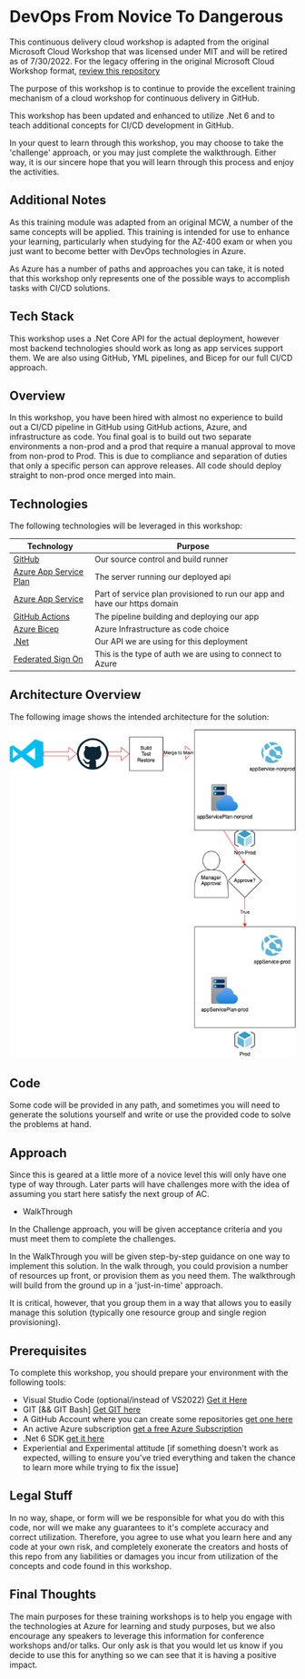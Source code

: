 # DevOps From Novice To Dangerous

This continuous delivery cloud workshop is adapted from the original Microsoft Cloud Workshop that was licensed under MIT and will be retired as of 7/30/2022. For the legacy offering in the original Microsoft Cloud Workshop format, [review this repository](https://github.com/Microsoft/MCW-Continuous-Delivery-in-Azure-DevOps)

The purpose of this workshop is to continue to provide the excellent training mechanism of a cloud workshop for continuous delivery in GitHub.

This workshop has been updated and enhanced to utilize .Net 6 and to teach additional concepts for CI/CD development in GitHub.

In your quest to learn through this workshop, you may choose to take the 'challenge' approach, or you may just complete the walkthrough. Either way, it is our sincere hope that you will learn through this process and enjoy the activities.

## Additional Notes

As this training module was adapted from an original MCW, a number of the same concepts will be applied. This training is intended for use to enhance your learning, particularly when studying for the AZ-400 exam or when you just want to become better with DevOps technologies in Azure.

As Azure has a number of paths and approaches you can take, it is noted that this workshop only represents one of the possible ways to accomplish tasks with CI/CD solutions.

## Tech Stack

This workshop uses a .Net Core API for the actual deployment, however most backend technologies should work as long as app services support them. We are also using GitHub, YML pipelines, and Bicep for our full CI/CD approach.

## Overview

In this workshop, you have been hired with almost no experience to build out a CI/CD pipeline in GitHub using GitHub actions, Azure, and infrastructure as code. You final goal is to build out two separate environments a non-prod and a prod that require a manual approval to move from non-prod to Prod. This is due to compliance and separation of duties that only a specific person can approve releases. All code should deploy straight to non-prod once merged into main.

## Technologies

The following technologies will be leveraged in this workshop:

| **Technology**                                                                                                 | **Purpose**                                                               |
| -------------------------------------------------------------------------------------------------------------- | ------------------------------------------------------------------------- |
| [GitHub](https://docs.github.com/en)                                                                           | Our source control and build runner                                       |
| [Azure App Service Plan](https://docs.microsoft.com/en-us/azure/app-service/overview-hosting-plans)            | The server running our deployed api                                       |
| [Azure App Service](https://azure.microsoft.com/en-us/services/app-service)                                    | Part of service plan provisioned to run our app and have our https domain |
| [GitHub Actions](https://docs.github.com/en/actions/learn-github-actions/essential-features-of-github-actions) | The pipeline building and deploying our app                               |
| [Azure Bicep](https://github.com/Azure/bicep)                                                                  | Azure Infrastructure as code choice                                       |
| [.Net](https://docs.microsoft.com/en-us/dotnet/)                                                               | Our API we are using for this deployment                                  |
| [Federated Sign On](https://docs.microsoft.com/en-us/azure/active-directory/hybrid/whatis-fed)                 | This is the type of auth we are using to connect to Azure                 |

## Architecture Overview

The following image shows the intended architecture for the solution:

![CI/CD Arch](./GuidedWalkthroughs/media/CI_CD.drawio.png)

## Code

Some code will be provided in any path, and sometimes you will need to generate the solutions yourself and write or use the provided code to solve the problems at hand.

## Approach

Since this is geared at a little more of a novice level this will only have one type of way through. Later parts will have challenges more with the idea of assuming you start here satisfy the next group of AC.

- WalkThrough

In the Challenge approach, you will be given acceptance criteria and you must meet them to complete the challenges.

In the WalkThrough you will be given step-by-step guidance on one way to implement this solution. In the walk through, you could provision a number of resources up front, or provision them as you need them. The walkthrough will build from the ground up in a 'just-in-time' approach.

It is critical, however, that you group them in a way that allows you to easily manage this solution (typically one resource group and single region provisioning).

## Prerequisites

To complete this workshop, you should prepare your environment with the following tools:

- Visual Studio Code (optional/instead of VS2022) [Get it Here](https://code.visualstudio.com/)
- GIT [&& GIT Bash] [Get GIT here](https://git-scm.com/downloads)
- A GitHub Account where you can create some repositories [get one here](https://github.com/join)
- An active Azure subscription [get a free Azure Subscription](https://azure.microsoft.com/en-us/free/?WT.mc_id=AZ-MVP-5004334)
- .Net 6 SDK [get it here](https://dotnet.microsoft.com/en-us/download/dotnet/6.0)
- Experiential and Experimental attitude [if something doesn't work as expected, willing to ensure you've tried everything and taken the chance to learn more while trying to fix the issue]

## Legal Stuff

In no way, shape, or form will we be responsible for what you do with this code, nor will we make any guarantees to it's complete accuracy and correct utilization. Therefore, you agree to use what you learn here and any code at your own risk, and completely exonerate the creators and hosts of this repo from any liabilities or damages you incur from utilization of the concepts and code found in this workshop.

## Final Thoughts

The main purposes for these training workshops is to help you engage with the technologies at Azure for learning and study purposes, but we also encourage any speakers to leverage this information for conference workshops and/or talks. Our only ask is that you would let us know if you decide to use this for anything so we can see that it is having a positive impact.
